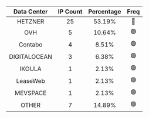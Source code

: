 | Data Center | IP Count | Percentage | Freq |
|:------------:|:--------:|:-----------:|:-----:|
| HETZNER | 25 | 53.19% | 🔴 |
| OVH | 5 | 10.64% | 🟢 |
| Contabo | 4 | 8.51% | 🟢 |
| DIGITALOCEAN | 3 | 6.38% | 🟢 |
| IKOULA | 1 | 2.13% | 🟢 |
| LeaseWeb | 1 | 2.13% | 🟢 |
| MEVSPACE | 1 | 2.13% | 🟢 |
| OTHER | 7 | 14.89% | 🟢 |